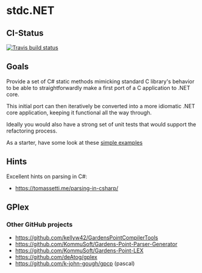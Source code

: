﻿# stdc.NET

## CI-Status

[![Travis build status](https://img.shields.io/travis/Color-Of-Code/stdc.NET/master.svg?label=master&style=flat-square)](https://travis-ci.org/Color-Of-Code/stdc.NET)

## Goals

Provide a set of C# static methods mimicking standard C library's behavior to be able to
straightforwardly make a first port of a C application to .NET core.

This initial port can then iteratively be converted into a more idiomatic .NET core
application, keeping it functional all the way through.

Ideally you would also have a strong set of unit tests that would support the refactoring
process.

As a starter, have some look at these [simple examples](./Examples.md)

## Hints

Excellent hints on parsing in C#:

* https://tomassetti.me/parsing-in-csharp/

## GPlex

### Other GitHub projects

* https://github.com/kellyw42/GardensPointCompilerTools
* https://github.com/KommuSoft/Gardens-Point-Parser-Generator
* https://github.com/KommuSoft/Gardens-Point-LEX
* https://github.com/deAtog/gplex
* https://github.com/k-john-gough/gpcp (pascal)
